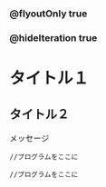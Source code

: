 ### @flyoutOnly true
### @hideIteration true

# タイトル１

## タイトル２

メッセージ

```ghost
//プログラムをここに
```

```template
//プログラムをここに
```